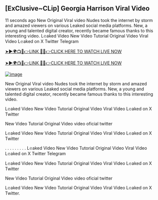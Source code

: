 ## [ExClusive~CLip] Georgia Harrison Viral Video
11 seconds ago
New Original Viral video Nudes took the internet by storm and amazed viewers on various Leaked social media platforms. New, a young and talented digital creator, recently became famous thanks to this interesting video.
L𝚎aked Video New Video Tutorial Original Video Viral Video L𝚎aked on X Twitter Telegram

[➤►🌍📺📱👉LINK 🔴✅👉CLICK HERE TO WATCH LIVE NOW](https://cutt.ly/krq3vGFV)

[➤►🌍📺📱👉LINK 🔴✅👉CLICK HERE TO WATCH LIVE NOW](https://cutt.ly/krq3vGFV)

[![image](https://github.com/user-attachments/assets/d9b6238d-cdf4-4ac4-9d1e-b30c9be6b603)](https://cutt.ly/krq3vGFV)


New Original Viral video Nudes took the internet by storm and amazed viewers on various Leaked social media platforms. New, a young and talented digital creator, recently became famous thanks to this interesting video.

L𝚎aked Video New Video Tutorial Original Video Viral Video L𝚎aked on X Twitter

New Video Tutorial Original Video video oficial twitter

L𝚎aked Video New Video Tutorial Original Video Viral Video L𝚎aked on X Twitter

. . . . . . . . . L𝚎aked Video New Video Tutorial Original Video Viral Video L𝚎aked on X Twitter Telegram

L𝚎aked Video New Video Tutorial Original Video Viral Video L𝚎aked on X Twitter

New Video Tutorial Original Video video oficial twitter

L𝚎aked Video New Video Tutorial Original Video Viral Video L𝚎aked on X Twitter.
